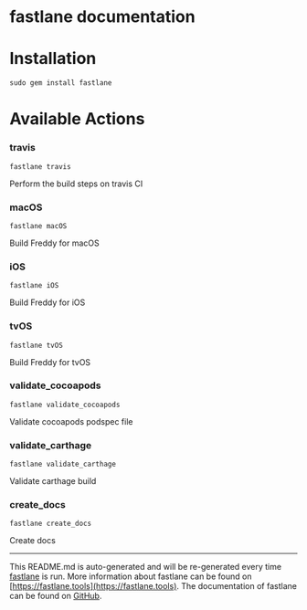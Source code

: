 fastlane documentation
================
# Installation
```
sudo gem install fastlane
```
# Available Actions
### travis
```
fastlane travis
```
Perform the build steps on travis CI
### macOS
```
fastlane macOS
```
Build Freddy for macOS
### iOS
```
fastlane iOS
```
Build Freddy for iOS
### tvOS
```
fastlane tvOS
```
Build Freddy for tvOS
### validate_cocoapods
```
fastlane validate_cocoapods
```
Validate cocoapods podspec file
### validate_carthage
```
fastlane validate_carthage
```
Validate carthage build
### create_docs
```
fastlane create_docs
```
Create docs

----

This README.md is auto-generated and will be re-generated every time [fastlane](https://fastlane.tools) is run.
More information about fastlane can be found on [https://fastlane.tools](https://fastlane.tools).
The documentation of fastlane can be found on [GitHub](https://github.com/fastlane/fastlane/tree/master/fastlane).